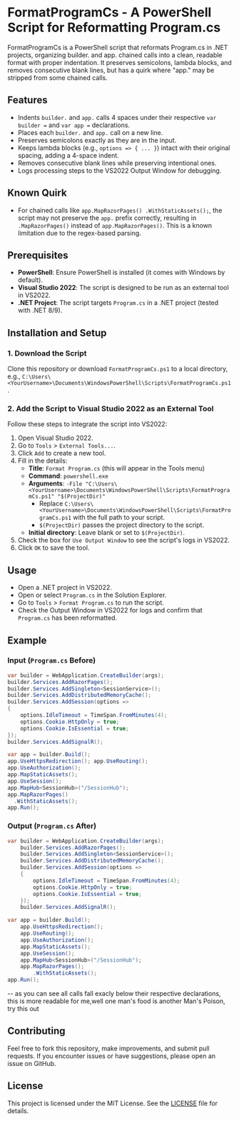 # FormatProgramCs - A PowerShell Script for Reformatting Program.cs
 FormatProgramCs is a PowerShell script that reformats Program.cs in .NET projects, organizing builder. and app. chained calls into a clean, readable format with proper indentation. It preserves semicolons, lambda blocks, and removes consecutive blank lines, but has a quirk where "app." may be stripped from some chained calls. 

## Features
- Indents `builder.` and `app.` calls 4 spaces under their respective `var builder =` and `var app =` declarations.
- Places each `builder.` and `app.` call on a new line.
- Preserves semicolons exactly as they are in the input.
- Keeps lambda blocks (e.g., `options => { ... }`) intact with their original spacing, adding a 4-space indent.
- Removes consecutive blank lines while preserving intentional ones.
- Logs processing steps to the VS2022 Output Window for debugging.

## Known Quirk
- For chained calls like `app.MapRazorPages() .WithStaticAssets();`, the script may not preserve the `app.` prefix correctly, resulting in `.MapRazorPages()` instead of `app.MapRazorPages()`. This is a known limitation due to the regex-based parsing.

## Prerequisites
- **PowerShell**: Ensure PowerShell is installed (it comes with Windows by default).
- **Visual Studio 2022**: The script is designed to be run as an external tool in VS2022.
- **.NET Project**: The script targets `Program.cs` in a .NET project (tested with .NET 8/9).

## Installation and Setup

### 1. Download the Script
Clone this repository or download `FormatProgramCs.ps1` to a local directory, e.g., `C:\Users\<YourUsername>\Documents\WindowsPowerShell\Scripts\FormatProgramCs.ps1`.

### 2. Add the Script to Visual Studio 2022 as an External Tool
Follow these steps to integrate the script into VS2022:

1. Open Visual Studio 2022.
2. Go to `Tools` > `External Tools...`.
3. Click `Add` to create a new tool.
4. Fill in the details:
   - **Title**: `Format Program.cs` (this will appear in the Tools menu)
   - **Command**: `powershell.exe`
   - **Arguments**: `-File "C:\Users\<YourUsername>\Documents\WindowsPowerShell\Scripts\FormatProgramCs.ps1" "$(ProjectDir)"`
     - Replace `C:\Users\<YourUsername>\Documents\WindowsPowerShell\Scripts\FormatProgramCs.ps1` with the full path to your script.
     - `$(ProjectDir)` passes the project directory to the script.
   - **Initial directory**: Leave blank or set to `$(ProjectDir)`.
5. Check the box for `Use Output Window` to see the script's logs in VS2022.
6. Click `OK` to save the tool.

## Usage
- Open a .NET project in VS2022.
- Open or select `Program.cs` in the Solution Explorer.
- Go to `Tools` > `Format Program.cs` to run the script.
- Check the Output Window in VS2022 for logs and confirm that `Program.cs` has been reformatted.

## Example
### Input (`Program.cs` Before)
```csharp
var builder = WebApplication.CreateBuilder(args);
builder.Services.AddRazorPages();
builder.Services.AddSingleton<SessionService>();
builder.Services.AddDistributedMemoryCache();
builder.Services.AddSession(options =>
{
    options.IdleTimeout = TimeSpan.FromMinutes(4);
    options.Cookie.HttpOnly = true;
    options.Cookie.IsEssential = true;
});
builder.Services.AddSignalR();

var app = builder.Build();
app.UseHttpsRedirection(); app.UseRouting();
app.UseAuthorization();
app.MapStaticAssets();
app.UseSession();
app.MapHub<SessionHub>("/SessionHub");
app.MapRazorPages()
  .WithStaticAssets();
app.Run();
```

### Output (`Program.cs` After)
```csharp
var builder = WebApplication.CreateBuilder(args);
    builder.Services.AddRazorPages();
    builder.Services.AddSingleton<SessionService>();
    builder.Services.AddDistributedMemoryCache();
    builder.Services.AddSession(options =>
    {
	    options.IdleTimeout = TimeSpan.FromMinutes(4);
	    options.Cookie.HttpOnly = true;
	    options.Cookie.IsEssential = true;
    });
    builder.Services.AddSignalR();

var app = builder.Build();
    app.UseHttpsRedirection();
    app.UseRouting();
    app.UseAuthorization();
    app.MapStaticAssets();
    app.UseSession();
    app.MapHub<SessionHub>("/SessionHub");
    app.MapRazorPages();
        .WithStaticAssets();
app.Run();
```
-- as you can see all calls fall exacly below their respective declarations, this is more readable for me,well one man's food is another Man's Poison, try this out 

## Contributing
Feel free to fork this repository, make improvements, and submit pull requests. If you encounter issues or have suggestions, please open an issue on GitHub.

## License
This project is licensed under the MIT License. See the [LICENSE](LICENSE) file for details.
